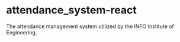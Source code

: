 # attendance_system-react
The attendance management system utilized by the INFO Institute of Engineering.
